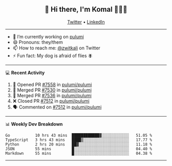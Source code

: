 <h2 align="center"> 👋 Hi there, I'm Komal 🧑🏾‍💻 </h2>
<p align="center">
    <a href="https://twitter.com/zwitkali">Twitter</a> •
    <a href="https://www.linkedin.com/in/komal-ali/">LinkedIn</a>
</p>

--------

- 🔭 I’m currently working on [pulumi](https://github.com/pulumi/pulumi)
- 😄 Pronouns: they/them
- 📫 How to reach me: [@zwitkali](https://twitter.com/zwitkali) on Twitter
- ⚡ Fun fact: My dog is afraid of flies 🪰

--------
💻 **Recent Activity**

<!--START_SECTION:activity-->
1. 💪 Opened PR [#7558](https://github.com/pulumi/pulumi/pull/7558) in [pulumi/pulumi](https://github.com/pulumi/pulumi)
2. 🎉 Merged PR [#7530](https://github.com/pulumi/pulumi/pull/7530) in [pulumi/pulumi](https://github.com/pulumi/pulumi)
3. 🎉 Merged PR [#7536](https://github.com/pulumi/pulumi/pull/7536) in [pulumi/pulumi](https://github.com/pulumi/pulumi)
4. ❌ Closed PR [#7512](https://github.com/pulumi/pulumi/pull/7512) in [pulumi/pulumi](https://github.com/pulumi/pulumi)
5. 🗣 Commented on [#7512](https://github.com/pulumi/pulumi/issues/7512) in [pulumi/pulumi](https://github.com/pulumi/pulumi)
<!--END_SECTION:activity-->

--------

📊 **Weekly Dev Breakdown**
<!--START_SECTION:waka-->
```text
Go           10 hrs 43 mins  ████████████▓░░░░░░░░░░░░   51.05 % 
TypeScript   3 hrs 43 mins   ████▒░░░░░░░░░░░░░░░░░░░░   17.77 % 
Python       2 hrs 20 mins   ██▓░░░░░░░░░░░░░░░░░░░░░░   11.18 % 
JSON         55 mins         █░░░░░░░░░░░░░░░░░░░░░░░░   04.40 % 
Markdown     55 mins         █░░░░░░░░░░░░░░░░░░░░░░░░   04.38 % 
```
<!--END_SECTION:waka-->

--------